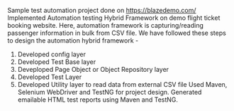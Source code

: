 Sample test automation project done on https://blazedemo.com/
Implemented Automation testing Hybrid Framework on demo flight ticket booking website. Here, automation framework is capturing/reading passenger information in bulk from CSV file. We have followed these steps to design the automation hybrid framework - 
1. Developed config layer
2. Developed Test Base layer
3. Deveploped Page Object or Object Repository layer
4. Developed Test Layer
5. Developed Utility layer to read data from external CSV file
Used Maven, Selenium WebDriver and TestNG for project design. Generated
emailable HTML test reports using Maven and TestNG.
